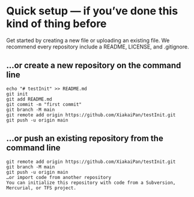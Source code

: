 # Quick setup — if you’ve done this kind of thing before

Get started by creating a new file or uploading an existing file. We recommend every repository include a README, LICENSE, and .gitignore.

## …or create a new repository on the command line
```shell
echo "# testInit" >> README.md
git init
git add README.md
git commit -m "first commit"
git branch -M main
git remote add origin https://github.com/XiakaiPan/testInit.git
git push -u origin main
```

## …or push an existing repository from the command line
```
git remote add origin https://github.com/XiakaiPan/testInit.git
git branch -M main
git push -u origin main
…or import code from another repository
You can initialize this repository with code from a Subversion, Mercurial, or TFS project.
```